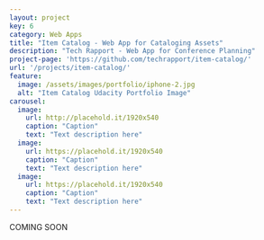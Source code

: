 ```yaml
---
layout: project
key: 6
category: Web Apps
title: "Item Catalog - Web App for Cataloging Assets"
description: "Tech Rapport - Web App for Conference Planning"
project-page: 'https://github.com/techrapport/item-catalog/'
url: '/projects/item-catalog/'
feature:
  image: /assets/images/portfolio/iphone-2.jpg
  alt: "Item Catalog Udacity Portfolio Image"
carousel:
  image:
    url: http://placehold.it/1920x540
    caption: "Caption"
    text: "Text description here"
  image:
    url: https://placehold.it/1920x540
    caption: "Caption"
    text: "Text description here"
  image:
    url: https://placehold.it/1920x540
    caption: "Caption"
    text: "Text description here"
---
```


COMING SOON